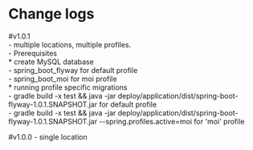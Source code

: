 # Change logs
<p>
#v1.0.1<br>
    - multiple locations, multiple profiles.<br>
    - Prerequisites<br>
        * create MySQL database<br>
            - spring_boot_flyway for default profile<br>
            - spring_boot_moi for moi profile<br>
        * running profile specific migrations<br> 
            - gradle build -x test && java -jar deploy/application/dist/spring-boot-flyway-1.0.1.SNAPSHOT.jar for default profile<br>
            - gradle build -x test && java -jar deploy/application/dist/spring-boot-flyway-1.0.1.SNAPSHOT.jar --spring.profiles.active=moi for 'moi' profile<br>
</p>
<p>
#v1.0.0
    - single location
</p>
